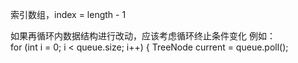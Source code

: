 索引数组，index = length - 1

如果再循环内数据结构进行改动，应该考虑循环终止条件变化
例如：            
for (int i = 0; i < queue.size; i++) {
TreeNode current = queue.poll();